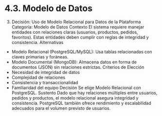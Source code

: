 # 4.3. Modelo de Datos

3.	Decisión: Uso de Modelo Relacional para Datos de la Plataforma
Categoría: Modelo de Datos
Contexto
El sistema requiere manejar entidades con relaciones claras (usuarios, productos, pedidos, favoritos). Estas entidades deben cumplir con reglas de integridad y consistencia.
Alternativas
- Modelo Relacional (PostgreSQL/MySQL): Usa tablas relacionadas con claves primarias y foráneas.
- Modelo Documental (MongoDB): Almacena datos en forma de documentos (JSON) sin relaciones estrictas.
Criterios de Elección
- Necesidad de integridad de datos
- Complejidad de relaciones
- Consistencia y transaccionalidad
- Familiaridad del equipo
Decisión
Se elige Modelo Relacional con PostgreSQL.
Sustento
Dado que hay relaciones múltiples entre usuarios, pedidos y productos, el modelo relacional asegura integridad y consistencia. PostgreSQL también ofrece rendimiento y escalabilidad adecuados para el volumen previsto de usuarios.
